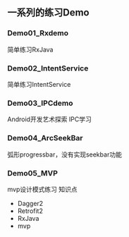 ## 一系列的练习Demo

### Demo01_Rxdemo
简单练习RxJava

### Demo02_IntentService
简单练习IntentService

### Demo03_IPCdemo
Android开发艺术探索 IPC学习

### Demo04_ArcSeekBar
弧形progressbar，没有实现seekbar功能

### Demo05_MVP
mvp设计模式练习
知识点 
- Dagger2
- Retrofit2
- RxJava
- mvp